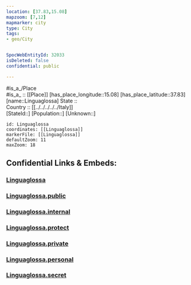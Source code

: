 ```yaml
---
location: [37.83,15.08] 
mapzoom: [7,12] 
mapmarker: city 
type: City
tags:
- geo/City


SpocWebEntityId: 32033
isDeleted: false
confidential: public

---
```

#is_a_/Place  
#is_a_ :: [[Place]] 
[has_place_longitude::15.08] 
[has_place_latitude::37.83] 
[name::Linguaglossa] 
State ::  
Country :: [[../../../../../Italy]]  
[StateId::] 
[Population::] 
[Unknown::] 


```leaflet
id: Linguaglossa
coordinates: [[Linguaglossa]] 
markerFile: [[Linguaglossa]] 
defaultZoom: 11 
maxZoom: 18
```


## Confidential Links & Embeds: 

### [Linguaglossa](/_Standards/Earth/Continent/Europe/Europe~South/Italy/regions~Italy/Sicily/Catania/City/Linguaglossa.md) 

### [Linguaglossa.public](/_public/Earth/Continent/Europe/Europe~South/Italy/regions~Italy/Sicily/Catania/City/Linguaglossa.public.md) 

### [Linguaglossa.internal](/_internal/Earth/Continent/Europe/Europe~South/Italy/regions~Italy/Sicily/Catania/City/Linguaglossa.internal.md) 

### [Linguaglossa.protect](/_protect/Earth/Continent/Europe/Europe~South/Italy/regions~Italy/Sicily/Catania/City/Linguaglossa.protect.md) 

### [Linguaglossa.private](/_private/Earth/Continent/Europe/Europe~South/Italy/regions~Italy/Sicily/Catania/City/Linguaglossa.private.md) 

### [Linguaglossa.personal](/_personal/Earth/Continent/Europe/Europe~South/Italy/regions~Italy/Sicily/Catania/City/Linguaglossa.personal.md) 

### [Linguaglossa.secret](/_secret/Earth/Continent/Europe/Europe~South/Italy/regions~Italy/Sicily/Catania/City/Linguaglossa.secret.md)

